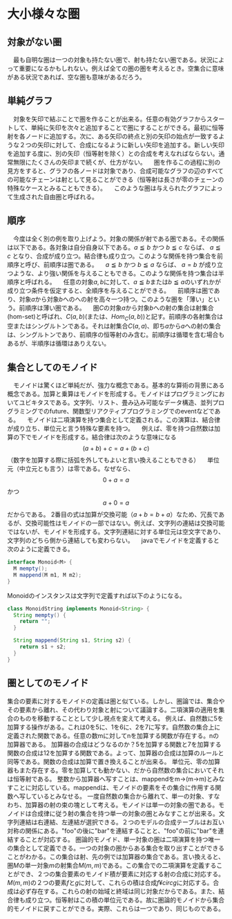 # 大小様々な圏
## 対象がない圏
　最も自明な圏は一つの対象も持たない圏で、射も持たない圏である。状況によって重要になるかもしれない。例えば全ての圏の圏を考えるとき。空集合に意味がある状況であれば、空な圏も意味があるだろう。
## 単純グラフ
　対象を矢印で結ぶことで圏を作ることが出来る。任意の有効グラフからスタートして、単純に矢印を次々と追加することで圏にすることができる。最初に恒等射を各ノードに追加する。次に、ある矢印の終点と別の矢印の始点が一致するような２つの矢印に対して、合成になるように新しい矢印を追加する。新しい矢印を追加する度に、別の矢印（恒等射を除く）との合成を考えなればならない。通常無限にたくさんの矢印まで続くが、仕方がない。
　圏を作るこの過程に別の見方をすると、グラフの各ノードは対象であり、合成可能なグラフの辺のすべての可能なチェーンは射として見ることができる（恒等射は長さが零のチェーンの特殊なケースとみることもできる）。
　このような圏は与えられたグラフによって生成された自由圏と呼ばれる。

## 順序
　今度は全く別の例を取り上げよう。対象の関係が射である圏である。その関係は以下である。各対象は自分自身以下である。$a \leqq b$ かつ $b \leqq c$ ならば、 $a \leqq c$ となり、合成が成り立つ。結合律も成り立つ。このような関係を持つ集合を前順序と呼び、前順序は圏である。
　$a \leqq b$ かつ $b \leqq a$ ならば、 $a = b$ が成り立つような、より強い関係を与えることもできる。このような関係を持つ集合は半順序と呼ばれる。
　任意の対象$a, b$に対して、$a \leqq b$または$b \leqq a$のいずれかが成り立つ条件を仮定すると、全順序を与えることができる。
　前順序は圏であり、対象$a$から対象$b$へのへの射を高々一つ持つ。このような圏を「薄い」という。前順序は薄い圏である。
　圏$C$の対象$a$から対象$b$への射の集合は射集合(hom-set)と呼ばれ、$C(a,b)$(または、$Hom_C(a,b)$)と記す。前順序の各射集合は空またはシングルトンである。それは射集合$C(a,a)$、即ち$a$から$a$への射の集合は、シングルトンであり、前順序の恒等射のみ含む。前順序は循環を含む場合もあるが、半順序は循環はありえない。

## 集合としてのモノイド
　モノイドは驚くほど単純だが、強力な概念である。基本的な算術の背景にある概念である。加算と乗算はモノイドを形成する。モノイドはプログラミングにおいてユビキタスである。文字列、リスト、畳み込み可能なデータ構造、並列プログラミングでのfuture、関数型リアクティブプログラミングでのeventなどである。
　モノイドは二項演算を持つ集合として定義される。この演算は、結合律が成り立ち、単位元と言う特殊な要素を持つ。
　例えば、零を持つ自然数は加算の下でモノイドを形成する。結合律は次のような意味になる
$$
(a+b)+c=a+(b+c)
$$
（数字を加算する際に括弧を外してもよいと言い換えることもできる）
　単位元（中立元とも言う）は零である。なぜなら、
$$
0+a=a
$$
かつ
$$
a+0=a
$$
だからである。
2番目の式は加算が交換可能（$a+b=b+a$）なため、冗長であるが、交換可能性はモノイドの一部ではない。例えば、文字列の連結は交換可能ではないが、モノイドを形成する。文字列連結に対する単位元は空文字であり、文字列のどちら側から連結しても変わらない。
　javaでモノイドを定義すると次のように定義できる。
```java
interface Monoid<M> {
  M mempty();
  M mappend(M m1, M m2);
}
```
Monoidのインスタンスは文字列で定義すれば以下のようになる。
```java
class MonoidString implements Monoid<String> {
  String mempty() {
    return "";
  }

  String mappend(String s1, String s2) {
    return s1 + s2;
  }
}
```
## 圏としてのモノイド
 集合の要素に対するモノイドの定義は圏と似ている。しかし、圏論では、集合やその要素から離れ、その代わり対象と射について議論する。二項演算の適用を集合のものを移動することとして少し視点を変えて考える。
 例えば、自然数に5を加算する操作がある。これは0を5に、1を6に、2を7に写す。自然数の集合上に定義された関数である。任意の数mに対してnを加算する関数が存在する。nの加算器である。
 加算器の合成はどうなるのか？5を加算する関数と7を加算する関数の合成は12を加算する関数である。よって、加算器の合成は加算のルールと同等である。関数の合成は加算で置き換えることが出来る。
 単位元、零の加算器もまた存在する。零を加算しても動かない、だから自然数の集合においてそれは恒等射である。
 整数から加算器へ写すことは、mappendをm->(m->m)とみなすことに対応している。mappendは、モノイドの要素をその集合に作用する関数へ写しているとみなせる。
 一度自然数の集合から離れて、単一の対象、すなわち、加算器の射の束の塊として考える。モノイドは単一の対象の圏である。モノイドは合成律に従う射の集合を持つ単一の対象の圏とみなすことが出来る。文字列連結は右連結、左連結が選択できる。２つのモデルの合成テーブルはお互い対称の関係にある。"foo"の後に"bar"を連結することと、"foo"の前に"bar"を連結することが対応する。
 圏論的モノイド、単一対象の圏は二項演算を持つ唯一の集合として定義できる。一つの対象の圏からある集合を取り出すことができることがわかる。この集合は射、先の例では加算器の集合である。言い換えると、圏$M$の単一対象$m$の射集合$M(m,m)$である。この集合での二項演算を定義することができ、２つの集合要素のモノイド積が要素に対応する射の合成に対応する。$M(m,m)$の２つの要素$f$と$g$に対して、これらの積は合成$f ¥circ g$に対応する。合成は必ず存在する。これらの射の始域と終域は同じ対象だからである。また、結合律も成り立つ。恒等射はこの積の単位元である。故に圏論的モノイドから集合的モノイドに戻すことができる。実際、これらは一つであり、同じものである。
